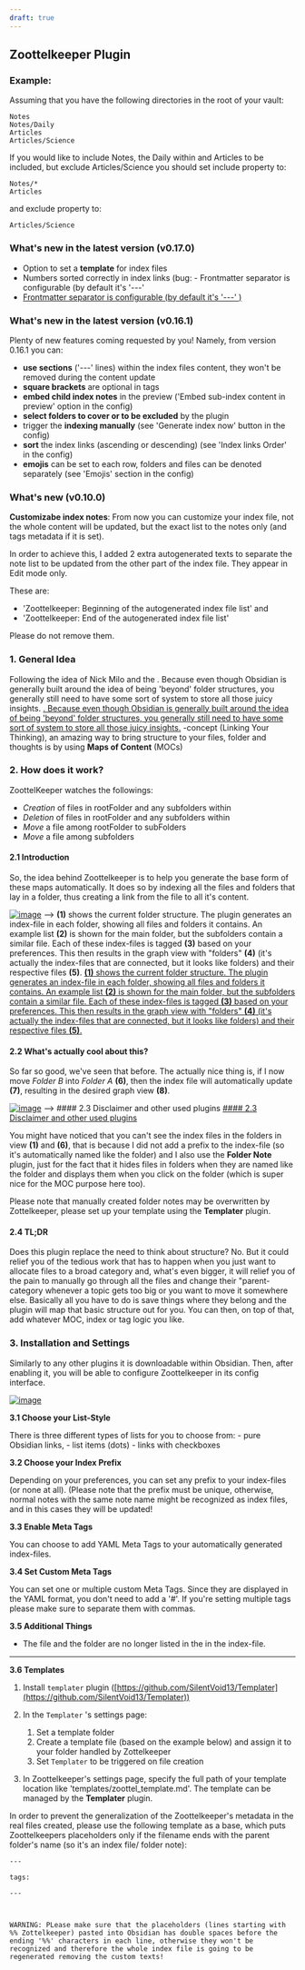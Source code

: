 ```yaml
---
draft: true
---
```

## Zoottelkeeper Plugin

### Example:

Assuming that you have the following directories in the root of your vault:

```
Notes
Notes/Daily
Articles
Articles/Science
```

If you would like to include Notes, the Daily within and Articles to be included, but exclude Articles/Science you should set include property to:
```
Notes/* 
Articles
```

and exclude property to:

```
Articles/Science
```
### What's new in the latest version (v0.17.0)

-   Option to set a **template** for index files
-   Numbers sorted correctly in index links (bug: -   Frontmatter separator is configurable (by default it's '---'
-  [Frontmatter separator is configurable (by default it's '---' )](https://github.com/akosbalasko/zoottelkeeper-obsidian-plugin/issues/45)

### What's new in the latest version (v0.16.1)

Plenty of new features coming requested by you! Namely, from version 0.16.1 you can:

-   **use sections** ('---' lines) within the index files content, they won't be removed during the content update
-   **square brackets** are optional in tags
-   **embed child index notes** in the preview ('Embed sub-index content in preview' option in the config)
-   **select folders to cover or to be excluded** by the plugin
-   trigger the **indexing manually** (see 'Generate index now' button in the config)
-   **sort** the index links (ascending or descending) (see 'Index links Order' in the config)
-   **emojis** can be set to each row, folders and files can be denoted separately (see 'Emojis' section in the config)

### What's new (v0.10.0)

**Customizabe index notes**: From now you can customize your index file, not the whole content will be updated, but the exact list to the notes only (and tags metadata if it is set).

In order to achieve this, I added 2 extra autogenerated texts to separate the note list to be updated from the other part of the index file. They appear in Edit mode only.

These are:

-   'Zoottelkeeper: Beginning of the autogenerated index file list' and
-   'Zoottelkeeper: End of the autogenerated index file list'

Please do not remove them.

### 1\. General Idea

Following the idea of Nick Milo and the . Because even though Obsidian is generally built around the idea of being 'beyond' folder structures, you generally still need to have some sort of system to store all those juicy insights. [. Because even though Obsidian is generally built around the idea of being 'beyond' folder structures, you generally still need to have some sort of system to store all those juicy insights.](https://www.linkingyourthinking.com/) -concept (Linking Your Thinking), an amazing way to bring structure to your files, folder and thoughts is by using **Maps of Content** (MOCs)

### 2\. How does it work?

ZoottelKeeper watches the followings:

-   _Creation_ of files in rootFolder and any subfolders within
-   _Deletion_ of files in rootFolder and any subfolders within
-   _Move_ a file among rootFolder to subFolders
-   _Move_ a file among subfolders

#### 2.1 Introduction

So, the idea behind Zoottelkeeper is to help you generate the base form of these maps automatically. It does so by indexing all the files and folders that lay in a folder, thus creating a link from the file to all it's content.

[![image](image-2%201.png)](https://user-images.githubusercontent.com/46029522/126865703-c3a3d12f-a88f-42d1-806a-415d9e1afa53.png) --> **(1)** shows the current folder structure. The plugin generates an index-file in each folder, showing all files and folders it contains. An example list **(2)** is shown for the main folder, but the subfolders contain a similar file. Each of these index-files is tagged **(3)** based on your preferences. This then results in the graph view with "folders" **(4)** (it's actually the index-files that are connected, but it looks like folders) and their respective files **(5)**. [**(1)** shows the current folder structure. The plugin generates an index-file in each folder, showing all files and folders it contains. An example list **(2)** is shown for the main folder, but the subfolders contain a similar file. Each of these index-files is tagged **(3)** based on your preferences. This then results in the graph view with "folders" **(4)** (it's actually the index-files that are connected, but it looks like folders) and their respective files **(5)**.](https://user-images.githubusercontent.com/46029522/126865823-84272e62-8f4f-417c-8af1-e624a02963be.png)

#### 2.2 What's actually cool about this?

So far so good, we've seen that before. The actually nice thing is, if I now move _Folder B_ into _Folder A_ **(6)**, then the index file will automatically update **(7)**, resulting in the desired graph view **(8)**.

[![image](image%201.png)](https://user-images.githubusercontent.com/46029522/126866100-be3717da-cae6-4550-9e52-7719d00e49f7.png) --> #### 2.3 Disclaimer and other used plugins [#### 2.3 Disclaimer and other used plugins](https://user-images.githubusercontent.com/46029522/126866136-ba068748-5698-4ca7-aeff-562ab0c435a0.png)

You might have noticed that you can't see the index files in the folders in view **(1)** and **(6)**, that is because I did not add a prefix to the index-file (so it's automatically named like the folder) and I also use the **Folder Note** plugin, just for the fact that it hides files in folders when they are named like the folder and displays them when you click on the folder (which is super nice for the MOC purpose here too).

Please note that manually created folder notes may be overwritten by Zottelkeeper, please set up your template using the **Templater** plugin.

#### 2.4 TL;DR

Does this plugin replace the need to think about structure? No. But it could relief you of the tedious work that has to happen when you just want to allocate files to a broad category and, what's even bigger, it will relief you of the pain to manually go through all the files and change their "parent-category whenever a topic gets too big or you want to move it somewhere else. Basically all you have to do is save things where they belong and the plugin will map that basic structure out for you. You can then, on top of that, add whatever MOC, index or tag logic you like.

### 3\. Installation and Settings

Similarly to any other plugins it is downloadable within Obsidian. Then, after enabling it, you will be able to configure Zoottelkeeper in its config interface.

[![image](image-4%201.png)](https://user-images.githubusercontent.com/46029522/126864195-4a8c7dd6-54ca-435e-a0bf-5a6520083609.png)

**3.1 Choose your List-Style**

There is three different types of lists for you to choose from: - pure Obsidian links, - list items (dots) - links with checkboxes

**3.2 Choose your Index Prefix**

Depending on your preferences, you can set any prefix to your index-files (or none at all). (Please note that the prefix must be unique, otherwise, normal notes with the same note name might be recognized as index files, and in this cases they will be updated!

**3.3 Enable Meta Tags**

You can choose to add YAML Meta Tags to your automatically generated index-files.

**3.4 Set Custom Meta Tags**

You can set one or multiple custom Meta Tags. Since they are displayed in the YAML format, you don't need to add a '#'. If you're setting multiple tags please make sure to separate them with commas.

**3.5 Additional Things**

-   The file and the folder are no longer listed in the in the index-file.

___

**3.6 Templates**

1.  Install `templater` plugin ([https://github.com/SilentVoid13/Templater](https://github.com/SilentVoid13/Templater))
    
2.  In the `Templater` 's settings page:
    
    1.  Set a template folder
    2.  Create a template file (based on the example below) and assign it to your folder handled by Zottelkeeper
    3.  Set `Templater` to be triggered on file creation
3.  In Zoottelkeeper's settings page, specify the full path of your template location like 'templates/zoottel\_template.md'. The template can be managed by the **Templater** plugin.
    

In order to prevent the generalization of the Zoottelkeeper's metadata in the real files created, please use the following template as a base, which puts Zoottelkeepers placeholders only if the filename ends with the parent folder's name (so it's an index file/ folder note):

```gfm
---

tags: 

---



WARNING: PLease make sure that the placeholders (lines starting with %% Zottelkeeper) pasted into Obsidian has double spaces before the ending '%%' characters in each line, otherwise they won't be recognized and therefore the whole index file is going to be regenerated removing the custom texts! 
  
```